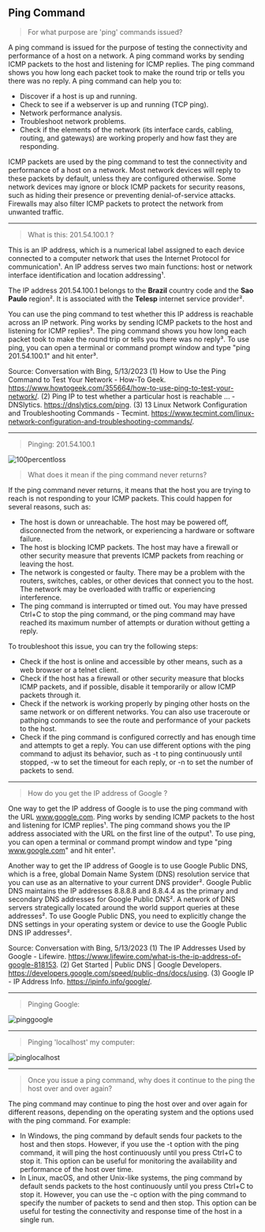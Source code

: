 ## Ping Command

> For what purpose are 'ping' commands issued?

A ping command is issued for the purpose of testing the connectivity and performance of a host on a network. A ping command works by sending ICMP packets to the host and listening for ICMP replies. The ping command shows you how long each packet took to make the round trip or tells you there was no reply. A ping command can help you to:

- Discover if a host is up and running.
- Check to see if a webserver is up and running (TCP ping).
- Network performance analysis.
- Troubleshoot network problems.
- Check if the elements of the network  (its interface cards, cabling, routing, and gateways) are working properly and how fast they are responding.

ICMP packets are used by the ping command to test the connectivity and performance of a host on a network. Most network devices will reply to these packets by default, unless they are configured otherwise. Some network devices may ignore or block ICMP packets for security reasons, such as hiding their presence or preventing denial-of-service attacks. Firewalls may also filter ICMP packets to protect the network from unwanted traffic.

---
> What is this: 201.54.100.1 ?

This is an IP address, which is a numerical label assigned to each device connected to a computer network that uses the Internet Protocol for communication¹. 
An IP address serves two main functions: host or network interface identification and location addressing¹.

The IP address 201.54.100.1 belongs to the **Brazil** country code and the **Sao Paulo** region². 
It is associated with the **Telesp** internet service provider².

You can use the ping command to test whether this IP address is reachable across an IP network. 
Ping works by sending ICMP packets to the host and listening for ICMP replies³. 
The ping command shows you how long each packet took to make the round trip or tells you there was no reply³. 
To use ping, you can open a terminal or command prompt window and type "ping 201.54.100.1" and hit enter³.

Source: Conversation with Bing, 5/13/2023
(1) How to Use the Ping Command to Test Your Network - How-To Geek. https://www.howtogeek.com/355664/how-to-use-ping-to-test-your-network/.
(2) Ping IP to test whether a particular host is reachable ... - DNSlytics. https://dnslytics.com/ping.
(3) 13 Linux Network Configuration and Troubleshooting Commands - Tecmint. https://www.tecmint.com/linux-network-configuration-and-troubleshooting-commands/.

---
> Pinging: 201.54.100.1 

![100percentloss](https://github.com/jonfernq/Learning/assets/68504324/81422217-b663-442b-bb10-b3354a9a5232)

> What does it mean if the ping command never returns?

If the ping command never returns, it means that the host you are trying to reach is not responding to your ICMP packets. This could happen for several reasons, such as:

- The host is down or unreachable. The host may be powered off, disconnected from the network, or experiencing a hardware or software failure.
- The host is blocking ICMP packets. The host may have a firewall or other security measure that prevents ICMP packets from reaching or leaving the host.
- The network is congested or faulty. There may be a problem with the routers, switches, cables, or other devices that connect you to the host. The network may be overloaded with traffic or experiencing interference.
- The ping command is interrupted or timed out. You may have pressed Ctrl+C to stop the ping command, or the ping command may have reached its maximum number of attempts or duration without getting a reply.

To troubleshoot this issue, you can try the following steps:

- Check if the host is online and accessible by other means, such as a web browser or a telnet client.
- Check if the host has a firewall or other security measure that blocks ICMP packets, and if possible, disable it temporarily or allow ICMP packets through it.
- Check if the network is working properly by pinging other hosts on the same network or on different networks. You can also use traceroute or pathping commands to see the route and performance of your packets to the host.
- Check if the ping command is configured correctly and has enough time and attempts to get a reply. You can use different options with the ping command to adjust its behavior, such as -t to ping continuously until stopped, -w to set the timeout for each reply, or -n to set the number of packets to send.

---

> How do you get the IP address of Google ?

One way to get the IP address of Google is to use the ping command with the URL www.google.com. Ping works by sending ICMP packets to the host and listening for ICMP replies¹. The ping command shows you the IP address associated with the URL on the first line of the output¹. To use ping, you can open a terminal or command prompt window and type "ping www.google.com" and hit enter¹.

Another way to get the IP address of Google is to use Google Public DNS, which is a free, global Domain Name System (DNS) resolution service that you can use as an alternative to your current DNS provider². Google Public DNS maintains the IP addresses 8.8.8.8 and 8.8.4.4 as the primary and secondary DNS addresses for Google Public DNS². A network of DNS servers strategically located around the world support queries at these addresses². To use Google Public DNS, you need to explicitly change the DNS settings in your operating system or device to use the Google Public DNS IP addresses².

Source: Conversation with Bing, 5/13/2023
(1) The IP Addresses Used by Google - Lifewire. https://www.lifewire.com/what-is-the-ip-address-of-google-818153.
(2) Get Started | Public DNS | Google Developers. https://developers.google.com/speed/public-dns/docs/using.
(3) Google IP - IP Address Info. https://ipinfo.info/google/.

---
> Pinging Google:

![pinggoogle](https://github.com/jonfernq/Learning/assets/68504324/e7b56e51-bac3-4bcb-bab1-55f6081231db)

---
> Pinging 'localhost' my computer:

![pinglocalhost](https://github.com/jonfernq/Learning/assets/68504324/b58bbee4-eab3-4ddf-beb8-ab98321f8b32)

---
> Once you issue a ping command, why does it continue to the ping the host over and over again?

The ping command may continue to ping the host over and over again for different reasons, depending on the operating system and the options used with the ping command. For example:

- In Windows, the ping command by default sends four packets to the host and then stops. However, if you use the -t option with the ping command, it will ping the host continuously until you press Ctrl+C to stop it. This option can be useful for monitoring the availability and performance of the host over time.
- In Linux, macOS, and other Unix-like systems, the ping command by default sends packets to the host continuously until you press Ctrl+C to stop it. However, you can use the -c option with the ping command to specify the number of packets to send and then stop. This option can be useful for testing the connectivity and response time of the host in a single run.















